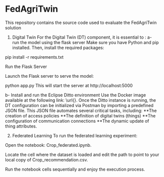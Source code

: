 # FedAgriTwin
This repository contains the source code used to evaluate the FedAgriTwin solution
1) Digital Twin
For the Digital Twin (DT) component, it is essential to :
a-  run the model using the flask server
Make sure you have Python and pip installed. Then, install the required packages:

pip install -r requirements.txt

Run the Flask Server

Launch the Flask server to serve the model:

python app.py
This will start the server at http://localhost:5000

b-   Install and run the Eclipse Ditto environment 
Use the Docker image available at the following link: \url{<insert-link-here>}.
 Once the Ditto instance is running, the DT configuration can be initialized via Postman by importing a predefined JSON file. This JSON file automates several critical tasks, including:
**The creation of access policies
**The definition of digital twins (things)
**The configuration of communication connections
**The dynamic update of thing attributes.


2) Federated Learning
To run the federated learning experiment:

Open the notebook: Crop_federated.ipynb.

Locate the cell where the dataset is loaded and edit the path to point to your local copy of Crop_recommendation.csv.

Run the notebook cells sequentially and enjoy the execution process.


